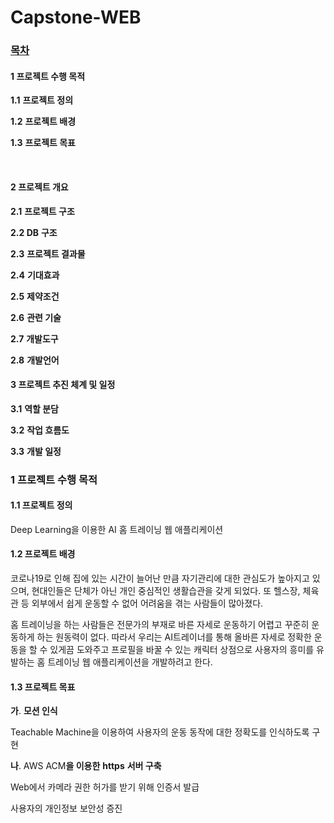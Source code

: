 # Capstone-WEB


### <u>목차</u>

#### **1** **프로젝트 수행 목적** 

  **1.1** **프로젝트 정의** 

  **1.2** **프로젝트 배경** 

  **1.3** **프로젝트 목표** 

​    

#### **2** **프로젝트 개요** 

  **2.1** **프로젝트 구조** 

  **2.2 DB** **구조** 

  **2.3** **프로젝트 결과물** 

  **2.4** **기대효과**

  **2.5** **제약조건** 

  **2.6** **관련 기술** 

  **2.7** **개발도구** 

  **2.8** **개발언어** 

  

#### **3** **프로젝트 추진 체계 및 일정** 

  **3.1** **역할 분담** 

  **3.2** **작업 흐름도** 

  **3.3** **개발 일정** 





### **1** **프로젝트 수행 목적**

#### **1.1** **프로젝트 정의**

Deep Learning을 이용한 AI 홈 트레이닝 웹 애플리케이션



#### **1.2** **프로젝트 배경**

 코로나19로 인해 집에 있는 시간이 늘어난 만큼 자기관리에 대한 관심도가 높아지고 있으며, 현대인들은 단체가 아닌 개인 중심적인 생활습관을 갖게 되었다. 또 헬스장, 체육관 등 외부에서 쉽게 운동할 수 없어 어려움을 겪는 사람들이 많아졌다.

 홈 트레이닝을 하는 사람들은 전문가의 부재로 바른 자세로 운동하기 어렵고 꾸준히 운동하게 하는 원동력이 없다. 따라서 우리는 AI트레이너를 통해 올바른 자세로 정확한 운동을 할 수 있게끔 도와주고 프로필을 바꿀 수 있는 캐릭터 상점으로 사용자의 흥미를 유발하는 홈 트레이닝 웹 애플리케이션을 개발하려고 한다.

 

#### **1.3** **프로젝트 목표**

**가**. **모션 인식**

Teachable Machine을 이용하여 사용자의 운동 동작에 대한 정확도를 인식하도록 구현



**나**.  AWS ACM**을 이용한** **https** **서버 구축**

Web에서 카메라 권한 허가를 받기 위해 인증서 발급

사용자의 개인정보 보안성 증진

